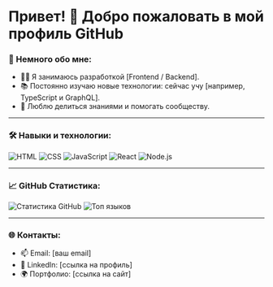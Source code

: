 # Привет! 👋 Добро пожаловать в мой профиль GitHub

### 🌟 Немного обо мне:
- 🧑‍💻 Я занимаюсь разработкой [Frontend / Backend].
- 📚 Постоянно изучаю новые технологии: сейчас учу [например, TypeScript и GraphQL].
- 💬 Люблю делиться знаниями и помогать сообществу.

---

### 🛠️ Навыки и технологии:
![HTML](https://img.shields.io/badge/-HTML5-orange?logo=html5&logoColor=white&style=flat)
![CSS](https://img.shields.io/badge/-CSS3-blue?logo=css3&logoColor=white&style=flat)
![JavaScript](https://img.shields.io/badge/-JavaScript-yellow?logo=javascript&logoColor=white&style=flat)
![React](https://img.shields.io/badge/-React-blue?logo=react&logoColor=white&style=flat)
![Node.js](https://img.shields.io/badge/-Node.js-green?logo=node.js&logoColor=white&style=flat)

---

### 📈 GitHub Статистика:
![Статистика GitHub](https://github-readme-stats.vercel.app/api?username=ВАШ_НИК&show_icons=true&theme=radical)
![Топ языков](https://github-readme-stats.vercel.app/api/top-langs/?username=ВАШ_НИК&layout=compact&theme=radical)

---

### 🌐 Контакты:
- 📫 Email: [ваш email]
- 💼 LinkedIn: [ссылка на профиль]
- 🌍 Портфолио: [ссылка на сайт]
